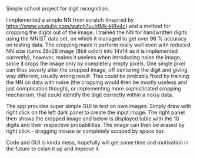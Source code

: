 Simple school project for digit recognition. 

I implemented a simple NN from scratch (inspired by https://www.youtube.com/watch?v=hfMk-kjRv4c) and a method for cropping the digits out of the image. I trained the NN for handwritten digits using the MNIST data set, on which it managed to get over 96 % accuracy on testing data. The cropping made it perform really well even with reduced NN size (turns 28x28 image (8bit color) into 14x14 as it is implemented currently), however, makes it useless when introducing noise the image, since it crops the image only by completely empty pixels. One single pixel can thus severly alter the cropped image, off centering the digit and giving way different, usually wrong result. This could be probably fixed by training the NN on data with noise (the cropping would then be mostly useless and just complication though), or implementing more sophisticated cropping mechanism, that could identify the digit correctly within a noisy data.

The app provides super simple GUI to test on own images. Simply draw with right click on the left dark panel to create the input image. The right panel then shows the cropped image and below is displayed table with the 10 digits and their respective probabilities. The image can then be erased by right click - dragging mouse or completely scraped by space bar.



Code and GUI is kinda mess, hopefully will get some time and motivation in the future to celan it up and improve it.
